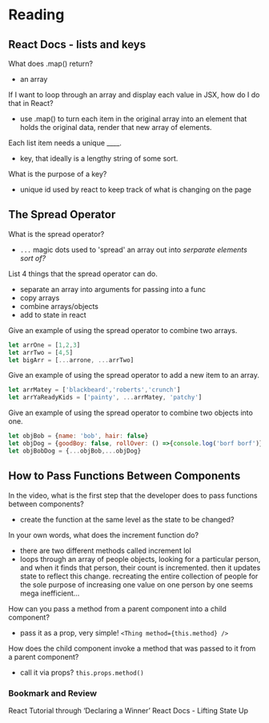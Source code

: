 # Reading

## React Docs - lists and keys

What does .map() return?

- an array

If I want to loop through an array and display each value in JSX, how do I do that in React?

- use .map() to turn each item in the original array into an element that holds the original data, render that new array of elements.

Each list item needs a unique ____.

- key, that ideally is a lengthy string of some sort.

What is the purpose of a key?

- unique id used by react to keep track of what is changing on the page

## The Spread Operator

What is the spread operator?

- `...` magic dots used to 'spread' an array out into *serparate elements sort of?*

List 4 things that the spread operator can do.  

- separate an array into arguments for passing into a func
- copy arrays
- combine arrays/objects
- add to state in react

Give an example of using the spread operator to combine two arrays.

```js
let arrOne = [1,2,3]
let arrTwo = [4,5]
let bigArr = [...arrone, ...arrTwo]
```

Give an example of using the spread operator to add a new item to an array.

```js
let arrMatey = ['blackbeard','roberts','crunch']
let arrYaReadyKids = ['painty', ...arrMatey, 'patchy']
```

Give an example of using the spread operator to combine two objects into one.

```js
let objBob = {name: 'bob', hair: false}
let objDog = {goodBoy: false, rollOver: () =>{console.log('borf borf')}}
let objBobDog = {...objBob,...objDog}
```

## How to Pass Functions Between Components

In the video, what is the first step that the developer does to pass functions between components?

- create the function at the same level as the state to be changed?

In your own words, what does the increment function do?

- there are two different methods called increment lol
- loops through an array of people objects, looking for a particular person, and when it finds that person, their count is incremented. then it updates state to reflect this change. recreating the entire collection of people for the sole purpose of increasing one value on one person by one seems mega inefficient...

How can you pass a method from a parent component into a child component?

- pass it as a prop, very simple! `<Thing method={this.method} />`

How does the child component invoke a method that was passed to it from a parent component?

- call it via props? `this.props.method()`

### Bookmark and Review

React Tutorial through ‘Declaring a Winner’
React Docs - Lifting State Up
